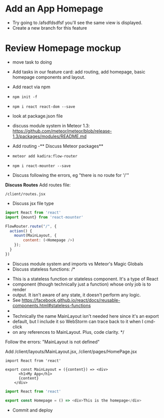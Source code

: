 # Add an App Homepage
- Try going to /afsdfdsdfsf you'll see the same view is displayed.
- Create a new branch for this feature

# Review Homepage mockup

- move task to doing
- Add tasks in our feature card: add routing, add homepage, basic homepage components and layout.



- Add react via npm
- ```npm init -f```
- ```npm i react react-dom --save```
- look at package.json file
- discuss module system in Meteor 1.3: https://github.com/meteor/meteor/blob/release-1.3/packages/modules/README.md
- Add routing
-** Discuss Meteor packages**
- ``` meteor add kadira:flow-router ```
- ``` npm i react-mounter --save ```
- Discuss following the errors, eg "there is no route for '/'"

**Discuss Routes**
Add routes file:

``` /client/routes.jsx ```
- Discuss jsx file type

```js
import React from 'react'
import {mount} from 'react-mounter'

FlowRouter.route("/", {
  action() {
    mount(MainLayout, {
        content: (<Homepage />)
    });
  }
})
```



- Discuss module system and imports vs Meteor's Magic Globals
- Discuss stateless functions: /*
 * This is a stateless function or stateless component. It's a type of React
 * component (though technically just a function) whose only job is to render
 * output. It isn't aware of any state, it doesn't perform any logic.
 * See https://facebook.github.io/react/docs/reusable-components.html#stateless-functions
 *
 * Technically the name MainLayout isn't needed here since it's an export
 * default, but I include it so WebStorm can trace back to it when I cmd-click
 * on any references to MainLayout. Plus, code clarity.
 */
 

Follow the errors: "MainLayout is not defined"

Add /client/layouts/MainLayout.jsx, /client/pages/HomePage.jsx

```
import React from 'react'

export const MainLayout = ({content}) => <div>
	  <h1>My App</h1>
	  {content}
	</div>
  ```
  
  ```js 
  import React from 'react'

export const Homepage = () => <div>This is the homepage</div>
```

- Commit and deploy







